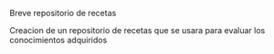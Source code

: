 Breve repositorio de recetas

Creacion de un repositorio de recetas que se usara para evaluar los conocimientos adquiridos